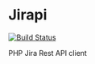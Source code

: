 # Jirapi
[![Build Status](https://travis-ci.org/silwerclaw/jirapi.svg?branch=master)](https://travis-ci.org/silwerclaw/jirapi)

PHP Jira Rest API client

